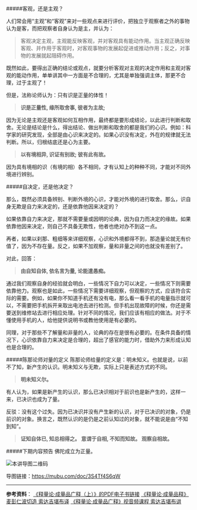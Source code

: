 #####客观，还是主观？

人们常会用“主观”和“客观”来对一些观点来进行评价，把独立于观察者之外的事物认为是客，而把观察者自身认为是主，并认为：

>客观决定主观，主观能反映客观，并对客观具有能动作用。当主观正确反映客观、并作用于客观时，对客观事物的发展起促进或推动作用；反之，对事物的发展就起阻碍作用。

既然如此，要得出正确的结论或观点，就要分析客观对主观的决定作用和主观对客观的能动作用，单单讲其中一方面是不合理的，尤其是单独强调主体，那更不合理，过于主观了！

但是，法称论师认为：只有识是正量的体性！

>**识是正量性,
缘所取舍事,
彼者为主故;**

因为无论是主观还是客观如何互相作用，最终都是要形成结论，以此进行判断和取舍。无论是结论是什么，得出结论、做出判断和取舍的都是我们的心识。例如：科学家的研究发现，全部是由心识来决定的。如果心识没有决定，外在的规律就无法判断。所以，归根结底还是心为主要。

>**以有境相异,
识证有别故;
彼有此有故。**

因为具有境相的识（有境的相）各不相同，才有认知上的种种不同，才能对不同外境进行辨别。

#####自决定，还是他决定？

那么，既然必须具备辨别、判断外境的心识，才能对外境的进行取舍。那么，识自身无欺是自力来决定的，还是依靠他因来决定的？

如果依靠自力来决定，那就不需要量或因明的论典，因为自力而决定的缘故。如果依靠他因来决定，则自己不具备无欺性，他者也绝对办不到这一点。

再者，如果以刹那、粗细等来详细观察，心识和外境都得不到，那造量论就无有价值了，因为不存在量。反之，如果不加观察，量和非量之间的也就没有差别了。

对此，回答：
>**由自知自体,
依名言为量,
论能遣愚痴。**

通过我们观察自身的经验就会明白，一些情况下自力可以决定，一些情况下则需要依靠他力。观察也是如此，一些情况下需要详细观察，但观察的方式，应该符合实际的需要。例如，如果你不知道手机还有没有电，那么看一看手机的电量指示就可以，不需要把手机拆开来取出电池去进行检测。但手机出现故障的时候，你还是需要送到维修站去进行相应处理。针对不同的情况，我们应该有相应的做法。对于不懂使用手机的人，给他提供说明书或教他使用是有必要的。

同理，对于那些不了解量和非量的人，论典的存在是很有必要的。在条件具备的情况下，心识依靠自力来决定是合理的，超出了感官的能力时，借助外力来形成认知也是合理的。

#####陈那论师对量的定义
陈那论师给量的定义是：明未知义。也就是说，以前不了知，新产生的认识。明未知义与无欺，实际上只是表述方式的不同。

>**明未知义尔。**

有人认为，如果是新产生的认识，那么已决识相对于前识也是新产生的，这样一来，已决识也成为了量。

反驳：没有这个过失。因为已决识并没有产生新的认识，对于已决识的对象，仍是前识的对象。换言之，既然认识的是仍是之前认知过的对象，就不能说是由“不知到知”。

>**证知自体已,
知总相得之。
意谓于自相,
不知而知故。
观察自相故。**

#####下期内容预告
佛陀成立为正量。

![本讲导图二维码](http://upload-images.jianshu.io/upload_images/275449-e77ac1f53dc9309c.png?imageMogr2/auto-orient/strip%7CimageView2/2/w/1240)

导图链接：https://mubu.com/doc/3S4Tf4S6qW

----
**参考资料**：
[《释量论·成量品广释（上）》的PDF电子书链接](http://www.zhibeifw.com/down/videozb/sllclp/clpgs1.pdf)
[《释量论·成量品释》麦彭仁波切造 索达吉堪布译](http://www.zhibeifw.com/down/doc/chengliangpin.pdf)
[《释量论·成量品广释》视音频课程 索达吉堪布讲](http://www.zhibeifw.com/cmsc/list.php?fid=224)
